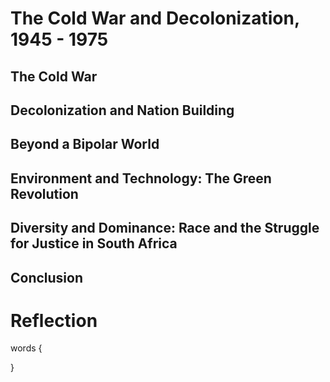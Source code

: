 # The Cold War and Decolonization, 1945 - 1975



## The Cold War



## Decolonization and Nation Building



## Beyond a Bipolar World



## Environment and Technology: The Green Revolution



## Diversity and Dominance: Race and the Struggle for Justice in South Africa



## Conclusion



# Reflection

words {



}
